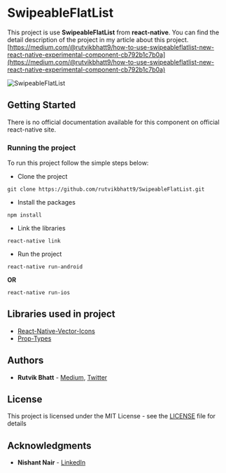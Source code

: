 # SwipeableFlatList

This project is use **SwipeableFlatList** from **react-native**.
You can find the detail description of the project in my article about this project.
[https://medium.com/@rutvikbhatt9/how-to-use-swipeableflatlist-new-react-native-experimental-component-cb792b1c7b0a](https://medium.com/@rutvikbhatt9/how-to-use-swipeableflatlist-new-react-native-experimental-component-cb792b1c7b0a)

![SwipeableFlatList](screenshot/SwipeablFlatList.gif)

## Getting Started

There is no official documentation available for this component on official react-native site.

### Running the project

To run this project follow the simple steps below:
* Clone the project
```
git clone https://github.com/rutvikbhatt9/SwipeableFlatList.git
```
* Install the packages
```
npm install
```
* Link the libraries
```
react-native link
```
* Run the project
```
react-native run-android
```
**OR**
```
react-native run-ios
```

## Libraries used in project

* [React-Native-Vector-Icons](https://github.com/oblador/react-native-vector-icons) 
* [Prop-Types](https://github.com/facebook/prop-types)


## Authors

* **Rutvik Bhatt** - [Medium](https://medium.com/@rutvikbhatt9), [Twitter](https://twitter.com/rutvik_bhatt)


## License

This project is licensed under the MIT License - see the [LICENSE](LICENSE) file for details

## Acknowledgments
 
* **Nishant Nair** - [LinkedIn](https://www.linkedin.com/in/nishant-nair-b76795175)

